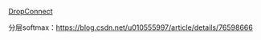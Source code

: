 [DropConnect](http://cs.nyu.edu/~wanli/dropc/)

分层softmax：https://blog.csdn.net/u010555997/article/details/76598666

